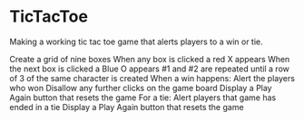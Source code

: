 # TicTacToe
Making a working tic tac toe game that alerts players to a win or tie.

Create a grid of nine boxes
When any box is clicked a red X appears
When the next box is clicked a Blue O appears
#1 and #2 are repeated until a row of 3 of the same character is created
When a win happens:
Alert the players who won
Disallow any further clicks on the game board
Display a Play Again button that resets the game
For a tie:
Alert players that game has ended in a tie
Display a Play Again button that resets the game
